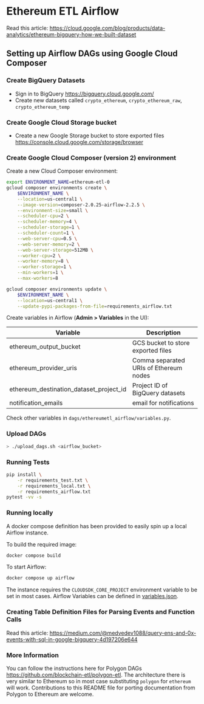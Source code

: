 # Ethereum ETL Airflow

Read this article: https://cloud.google.com/blog/products/data-analytics/ethereum-bigquery-how-we-built-dataset

## Setting up Airflow DAGs using Google Cloud Composer

### Create BigQuery Datasets

- Sign in to BigQuery https://bigquery.cloud.google.com/
- Create new datasets called `crypto_ethereum`, `crypto_ethereum_raw`, `crypto_ethereum_temp`

### Create Google Cloud Storage bucket

- Create a new Google Storage bucket to store exported files https://console.cloud.google.com/storage/browser

### Create Google Cloud Composer (version 2) environment

Create a new Cloud Composer environment:

```bash
export ENVIRONMENT_NAME=ethereum-etl-0
gcloud composer environments create \
    $ENVIRONMENT_NAME \
    --location=us-central1 \
    --image-version=composer-2.0.25-airflow-2.2.5 \
    --environment-size=small \
    --scheduler-cpu=2 \
    --scheduler-memory=4 \
    --scheduler-storage=1 \
    --scheduler-count=1 \
    --web-server-cpu=0.5 \
    --web-server-memory=2 \
    --web-server-storage=512MB \
    --worker-cpu=2 \
    --worker-memory=8 \
    --worker-storage=1 \
    --min-workers=1 \
    --max-workers=8

gcloud composer environments update \
    $ENVIRONMENT_NAME \
    --location=us-central1 \
    --update-pypi-packages-from-file=requirements_airflow.txt
```

Create variables in Airflow (**Admin > Variables** in the UI):

| Variable                                | Description                             |
|-----------------------------------------|-----------------------------------------|
| ethereum_output_bucket                  | GCS bucket to store exported files      |
| ethereum_provider_uris                  | Comma separated URIs of Ethereum nodes  |
| ethereum_destination_dataset_project_id | Project ID of BigQuery datasets         |
| notification_emails                     | email for notifications                 |

Check other variables in `dags/ethereumetl_airflow/variables.py`.

### Upload DAGs

```bash
> ./upload_dags.sh <airflow_bucket>
```

### Running Tests

```bash
pip install \
    -r requirements_test.txt \
    -r requirements_local.txt \
    -r requirements_airflow.txt
pytest -vv -s
```

### Running locally
A docker compose definition has been provided to easily spin up a local Airflow instance.

To build the required image:
```bash
docker compose build
```
To start Airflow:
```bash
docker compose up airflow
```

The instance requires the `CLOUDSDK_CORE_PROJECT` environment variable to be set in most cases. Airflow Variables can be defined in [variables.json](./docker/variables.json).

### Creating Table Definition Files for Parsing Events and Function Calls

Read this article: https://medium.com/@medvedev1088/query-ens-and-0x-events-with-sql-in-google-bigquery-4d197206e644

### More Information

You can follow the instructions here for Polygon DAGs https://github.com/blockchain-etl/polygon-etl. The architecture
there is very similar to Ethereum so in most case substituting `polygon` for `ethereum` will work. Contributions 
to this README file for porting documentation from Polygon to Ethereum are welcome.
